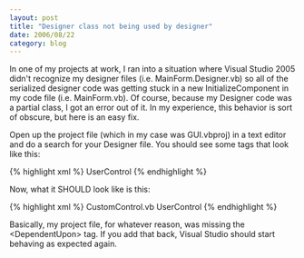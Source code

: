 ```yaml
---
layout: post
title: "Designer class not being used by designer"
date: 2006/08/22
category: blog
---
```


In one of my projects at work, I ran into a situation where Visual Studio 2005 didn't recognize my designer files (i.e. MainForm.Designer.vb) so all of the serialized designer code was getting stuck in a new InitializeComponent in my code file (i.e. MainForm.vb). Of course, because my Designer code was a partial class, I got an error out of it. In my experience, this behavior is sort of obscure, but here is an easy fix.

Open up the project file (which in my case was GUI.vbproj) in a text editor and do a search for your Designer file. You should see some tags that look like this:

{% highlight xml %}
<Compile Include="CustomControl.Designer.vb">
</Compile>
<Compile Include="CustomControl.vb">
  <SubType>UserControl</SubType>
</Compile>
{% endhighlight %}

Now, what it SHOULD look like is this:

{% highlight xml %}
<Compile Include="CustomControl.Designer.vb">
  <DependentUpon>CustomControl.vb</DependentUpon>
</Compile>
<Compile Include="CustomControl.vb">
  <SubType>UserControl</SubType>
</Compile>
{% endhighlight %}

Basically, my project file, for whatever reason, was missing the &lt;DependentUpon&gt; tag. If you add that back, Visual Studio should start behaving as expected again.

